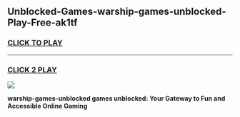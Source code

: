 
## Unblocked-Games-warship-games-unblocked-Play-Free-ak1tf
<h3>
<a href="https://premium76.site?title=warship-games-unblocked&ref=19M">CLICK TO PLAY</a></h3>
<hr>

<h3>
<a href="https://premium76.site?title=warship-games-unblocked&ref=19M">CLICK 2 PLAY</a>
  
</h3>

<a href="https://premium76.site?title=warship-games-unblocked&ref=19M"><img src="https://clearcache.store/games.png"></a>


**warship-games-unblocked games unblocked: Your Gateway to Fun and Accessible Online Gaming**
